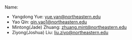 Name: 
- Yangdong Yue: yue.yan@northeastern.edu
- Yao Qin: qin.yao1@northeastern.edu
- Mintong(Jade) Zhuang: zhuang.mint@northeastern.edu
- Ziyong(Joshua) Liu: liu.ziyo@northeastern.edu

